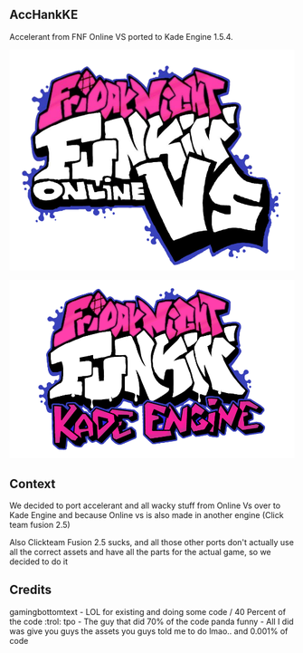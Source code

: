 ## AccHankKE
Accelerant from FNF Online VS ported to Kade Engine 1.5.4.


![online vs logo](1441.png)

![ke logo](KadeEngineLogo.png)

## Context
We decided to port accelerant and all wacky stuff from Online Vs over to Kade Engine
and because Online vs is also made in another engine (Click team fusion 2.5)

Also Clickteam Fusion 2.5 sucks, and all those other ports don't actually use all the correct assets and have all the parts for the actual game, so we decided to do it

## Credits

gamingbottomtext - LOL for existing and doing some code / 40 Percent of the code :trol:
tpo - The guy that did 70% of the code 
panda funny - All I did was give you guys the assets you guys told me to do lmao.. and 0.001% of code
